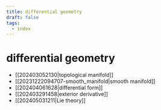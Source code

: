 ```yaml
---
title: differential geometry
draft: false
tags:
  - index
---
```

# differential geometry

-  [[202403052130|topological manifold]]
- [[20231222094707-smooth_manifold|smooth manifold]]
- [[202404061628|differential form]]
- [[202403291458|exterior derivative]]
- [[202405031211|Lie theory]]